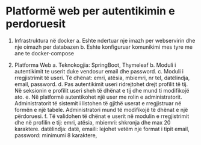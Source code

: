 # Platformë web per autentikimin e perdoruesit

1. Infrastruktura në docker
a. Eshte ndertuar nje imazh per webservirin dhe nje oimazh per databazen
b. Eshte konfiguruar komunikimi mes tyre me ane te docker-compose

2. Platforma Web
a. Teknokogjia: SpringBoot, Thymeleaf
b. Moduli i autentikimit te userit duke vendosur email dhe password.
c. Moduli i rregjistrimit të useri. Të dhënat: emri, atësia, mbiemri, nr tel, datëlindja, email, password.
d. Pas autentikimit useri ridrejtohet drejt profilit të tij. 
	Në seksionin e profilit useri sheh të dhënat e tij dhe mund ti modifikojë ato.
e. Në platformë autentikohet një user me rolin e administratorit. 
	Administratorit të sistemit i listohen të gjithë userat e rregjistruar në formën e një tabele. Administratori mund të modifikojë të dhënat e një përdoruesi.
f. Të validohen të dhënat e userit në modulin e rregjistrimit dhe në profilin e tij: emri, atësia, mbiemri: shkronja dhe max 20 karaktere.  datëlindja: datë, emaili: lejohet vetëm nje format i tipit email, password: minimumi 8 karaktere,

